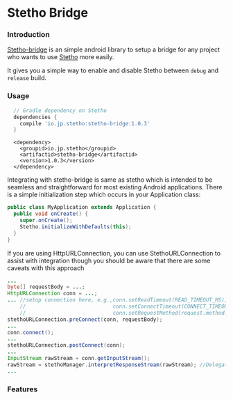 #  Stetho Bridge

### Introduction

[Stetho-bridge](https://github.com/jp-wang/stetho-bridge) is an simple android library to setup a bridge for any project who wants to use [Stetho](http://facebook.github.io/stetho/) more easily.

It gives you a simple way to enable and disable Stetho between `debug` and `release` build.

### Usage

```gradle
  // Gradle dependency on Stetho 
  dependencies { 
    compile 'io.jp.stetho:stetho-bridge:1.0.3' 
  } 
```

```maven
  <dependency>
    <groupid>io.jp.stetho</groupid> 
    <artifactid>stetho-bridge</artifactid> 
    <version>1.0.3</version> 
  </dependency> 
```

Integrating with stetho-bridge is same as stetho which is intended to be seamless and straightforward for most existing Android applications. There is a simple initialization step which occurs in your Application class:

```java
public class MyApplication extends Application {
  public void onCreate() {
    super.onCreate();
    Stetho.initializeWithDefaults(this);
  }
}
```

If you are using HttpURLConnection, you can use StethoURLConnection to assist with integration though you should be aware that there are some caveats with this approach

```java
...
byte[] requestBody = ...;
HttpURLConnection conn = ...;
... //setup connection here, e.g.,conn.setReadTimeout(READ_TIMEOUT_MS);
    //                            conn.setConnectTimeout(CONNECT_TIMEOUT_MS);
    //                            conn.setRequestMethod(request.method.toString());
stethoURLConnection.preConnect(conn, requestBody);
...
conn.connect();
...
stethoURLConnection.postConnect(conn);
...
InputStream rawStream = conn.getInputStream();
rawStream = stethoManager.interpretResponseStream(rawStream); //Delegate the original input stream
...

```


### Features
